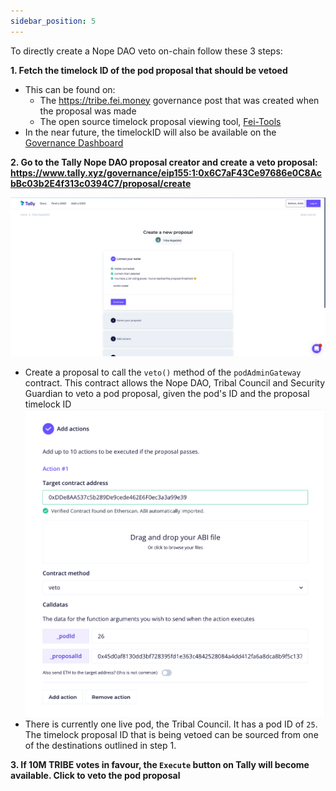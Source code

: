```yaml
---
sidebar_position: 5
---
```


To directly create a Nope DAO veto on-chain follow these 3 steps:

**1. Fetch the timelock ID of the pod proposal that should be vetoed**
- This can be found on:
    - The https://tribe.fei.money governance post that was created when the proposal was made
    - The open source timelock proposal viewing tool, [Fei-Tools](https://fei-tools.com/#/TimelockTransactions)
- In the near future, the timelockID will also be available on the [Governance Dashboard](https://tribedao.xyz/governance)

**2. Go to the Tally Nope DAO proposal creator and create a veto proposal: https://www.tally.xyz/governance/eip155:1:0x6C7aF43Ce97686e0C8AcbBc03b2E4f313c0394C7/proposal/create**

![Tally Nope DAO Interface](TallyNope.png)

- Create a proposal to call the `veto()` method of the `podAdminGateway` contract. This contract allows the Nope DAO, Tribal Council and Security Guardian to veto a pod proposal, given the pod's ID and the proposal timelock ID
![Veto transaction](VetoTx.png)
- There is currently one live pod, the Tribal Council. It has a pod ID of `25`. The timelock proposal ID that is being vetoed can be sourced from one of the destinations outlined in step 1.


**3. If 10M TRIBE votes in favour, the `Execute` button on Tally will become available. Click to veto the pod proposal**
